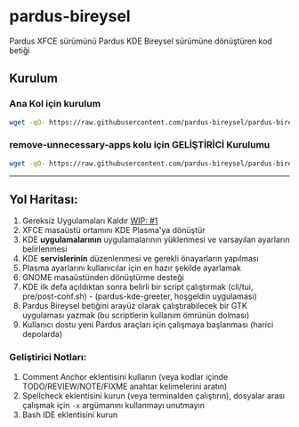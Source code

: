 # pardus-bireysel
Pardus XFCE sürümünü Pardus KDE Bireysel sürümüne dönüştüren kod betiği

## Kurulum
### Ana Kol için kurulum
```bash
wget -qO- https://raw.githubusercontent.com/pardus-bireysel/pardus-bireysel/main/install.sh | bash <(cat) </dev/tty
```
### remove-unnecessary-apps kolu için GELİŞTİRİCİ Kurulumu
```bash
wget -qO- https://raw.githubusercontent.com/pardus-bireysel/pardus-bireysel/remove-unnecessary-apps/install.sh | bash <(cat) </dev/tty dev branch remove-unnecessary-apps
```

---

## Yol Haritası:
1. Gereksiz Uygulamaları Kaldır [WIP: #1](https://github.com/pardus-bireysel/pardus-bireysel/pull/1)
2. XFCE masaüstü ortamını KDE Plasma'ya dönüştür
3. KDE **uygulamalarının** uygulamalarının yüklenmesi ve varsayılan ayarların belirlenmesi 
4. KDE **servislerinin** düzenlenmesi ve gerekli önayarların yapılması
5. Plasma ayarlarını kullanıcılar için en hazır şekilde ayarlamak
6. GNOME masaüstünden dönüştürme desteği
7. KDE ilk defa açıldıktan sonra belirli bir script çalıştırmak (cli/tui, pre/post-conf.sh) - (pardus-kde-greeter, hoşgeldin uygulaması)
8. Pardus Bireysel betiğini arayüz olarak çalıştırabilecek bir GTK uygulaması yazmak (bu scriptlerin kullanım ömrünün dolması)
9. Kullanıcı dostu yeni Pardus araçları için çalışmaya başlanması (harici depolarda)

### Geliştirici Notları:
1. Comment Anchor eklentisini kullanın (veya kodlar içinde TODO/REVIEW/NOTE/FIXME anahtar kelimelerini aratın)
2. Spellcheck eklentisini kurun (veya terminalden çalıştırın), dosyalar arası çalışmak için `-x` argümanını kullanmayı unutmayın
3. Bash IDE eklentisini kurun